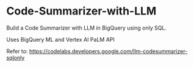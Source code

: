 # Code-Summarizer-with-LLM
Build a Code Summarizer with LLM in BigQuery using only SQL.

Uses BigQuery ML and Vertex AI PaLM API 

Refer to:
https://codelabs.developers.google.com/llm-codesummarizer-sqlonly
